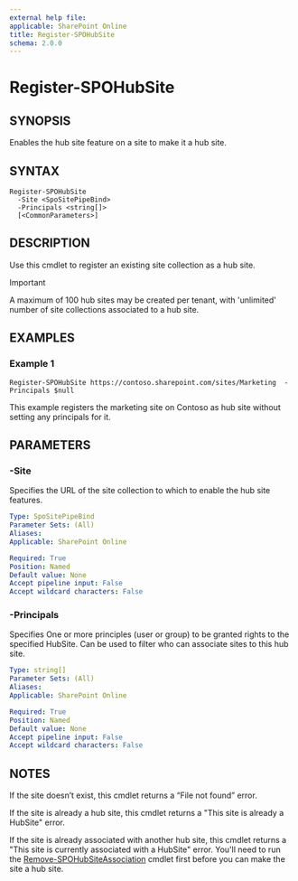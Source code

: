 ```yaml
---
external help file: 
applicable: SharePoint Online
title: Register-SPOHubSite
schema: 2.0.0
---
```


# Register-SPOHubSite

## SYNOPSIS
Enables the hub site feature on a site to make it a hub site.


## SYNTAX

```
Register-SPOHubSite 
  -Site <SpoSitePipeBind>  
  -Principals <string[]>
  [<CommonParameters>]
```

## DESCRIPTION
Use this cmdlet to register an existing site collection as a hub site.

> [!IMPORTANT]
> A maximum of 100 hub sites may be created per tenant, with 'unlimited' number of site collections associated to a hub site.

## EXAMPLES

### Example 1

```
Register-SPOHubSite https://contoso.sharepoint.com/sites/Marketing  -Principals $null
```

This example registers the marketing site on Contoso as hub site without setting any principals for it.

## PARAMETERS

### -Site
Specifies the URL of the site collection to which to enable the hub site features.

```yaml
Type: SpoSitePipeBind
Parameter Sets: (All)
Aliases: 
Applicable: SharePoint Online

Required: True
Position: Named
Default value: None
Accept pipeline input: False
Accept wildcard characters: False
```

### -Principals
Specifies One or more principles (user or group) to be granted rights to the specified HubSite. Can be used to filter who can associate sites to this hub site.

```yaml
Type: string[]
Parameter Sets: (All)
Aliases: 
Applicable: SharePoint Online

Required: True
Position: Named
Default value: None
Accept pipeline input: False
Accept wildcard characters: False
```

## NOTES

If the site doesn’t exist, this cmdlet returns a “File not found” error.

If the site is already a hub site, this cmdlet returns a "This site is already a HubSite" error.

If the site is already associated with another hub site, this cmdlet returns a "This site is currently associated with a HubSite" error. You'll need to run the [Remove-SPOHubSiteAssociation](Remove-SPOHubSiteAssociation.md) cmdlet first before you can make the site a hub site.
